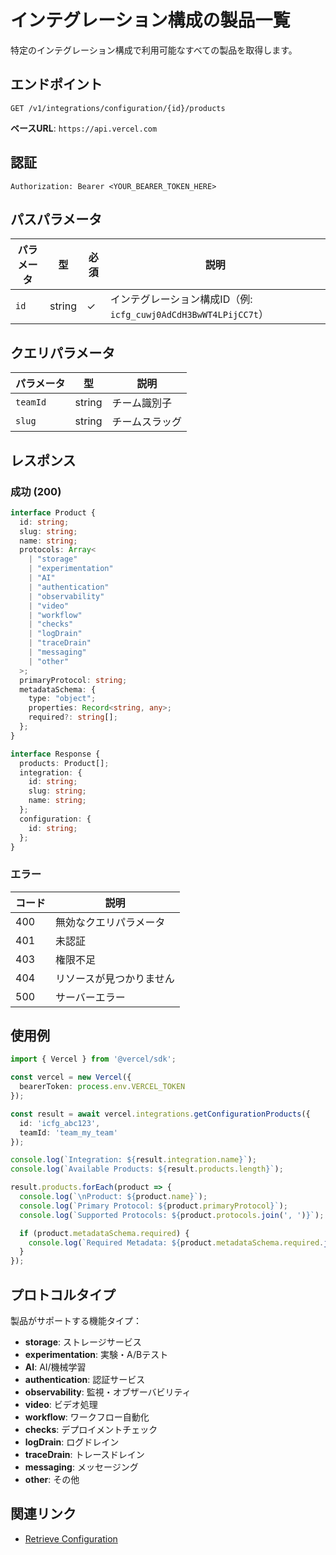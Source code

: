 # インテグレーション構成の製品一覧

特定のインテグレーション構成で利用可能なすべての製品を取得します。

## エンドポイント

```
GET /v1/integrations/configuration/{id}/products
```

**ベースURL**: `https://api.vercel.com`

## 認証

```
Authorization: Bearer <YOUR_BEARER_TOKEN_HERE>
```

## パスパラメータ

| パラメータ | 型 | 必須 | 説明 |
|----------|------|------|------|
| `id` | string | ✓ | インテグレーション構成ID（例: `icfg_cuwj0AdCdH3BwWT4LPijCC7t`） |

## クエリパラメータ

| パラメータ | 型 | 説明 |
|----------|------|------|
| `teamId` | string | チーム識別子 |
| `slug` | string | チームスラッグ |

## レスポンス

### 成功 (200)

```typescript
interface Product {
  id: string;
  slug: string;
  name: string;
  protocols: Array<
    | "storage"
    | "experimentation"
    | "AI"
    | "authentication"
    | "observability"
    | "video"
    | "workflow"
    | "checks"
    | "logDrain"
    | "traceDrain"
    | "messaging"
    | "other"
  >;
  primaryProtocol: string;
  metadataSchema: {
    type: "object";
    properties: Record<string, any>;
    required?: string[];
  };
}

interface Response {
  products: Product[];
  integration: {
    id: string;
    slug: string;
    name: string;
  };
  configuration: {
    id: string;
  };
}
```

### エラー

| コード | 説明 |
|-------|------|
| 400 | 無効なクエリパラメータ |
| 401 | 未認証 |
| 403 | 権限不足 |
| 404 | リソースが見つかりません |
| 500 | サーバーエラー |

## 使用例

```typescript
import { Vercel } from '@vercel/sdk';

const vercel = new Vercel({
  bearerToken: process.env.VERCEL_TOKEN
});

const result = await vercel.integrations.getConfigurationProducts({
  id: 'icfg_abc123',
  teamId: 'team_my_team'
});

console.log(`Integration: ${result.integration.name}`);
console.log(`Available Products: ${result.products.length}`);

result.products.forEach(product => {
  console.log(`\nProduct: ${product.name}`);
  console.log(`Primary Protocol: ${product.primaryProtocol}`);
  console.log(`Supported Protocols: ${product.protocols.join(', ')}`);

  if (product.metadataSchema.required) {
    console.log(`Required Metadata: ${product.metadataSchema.required.join(', ')}`);
  }
});
```

## プロトコルタイプ

製品がサポートする機能タイプ：

- **storage**: ストレージサービス
- **experimentation**: 実験・A/Bテスト
- **AI**: AI/機械学習
- **authentication**: 認証サービス
- **observability**: 監視・オブザーバビリティ
- **video**: ビデオ処理
- **workflow**: ワークフロー自動化
- **checks**: デプロイメントチェック
- **logDrain**: ログドレイン
- **traceDrain**: トレースドレイン
- **messaging**: メッセージング
- **other**: その他

## 関連リンク

- [Retrieve Configuration](/docs/services/vercel/docs/rest-api/reference/endpoints/integrations/retrieve-an-integration-configuration.md)
